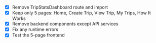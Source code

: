 - [x] Remove TripStatsDashboard route and import
- [x] Keep only 5 pages: Home, Create Trip, View Trip, My Trips, How It Works
- [x] Remove backend components except API services
- [x] Fix any runtime errors
- [x] Test the 5-page frontend
